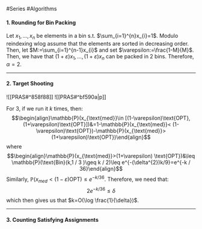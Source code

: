 #Series #Algorithms 

#### 1. Rounding for Bin Packing

Let $x_{1},\dots,x_{n}$ be elements in a bin s.t. $\sum_{i=1}^{n}x_{i}=1$. Modulo reindexing wlog assume that the elements are sorted in decreasing order. Then, let $M:=\sum_{i=1}^{n-1}x_{i}$ and set $\varepsilon:=\frac{1-M}{M}$. Then, we have that $(1+\varepsilon)x_{1},\dots,(1+\varepsilon)x_{n}$ can be packed in 2 bins. Therefore, $\alpha=2$. 

---

#### 2. Target Shooting

![[PRAS#^858f88]]
![[PRAS#^bf590a|p]]

For 3, if we run it $k$ times, then: $$\begin{align}\mathbb{P}(x_{\text{med}}\in [(1-\varepsilon)\text{OPT},(1+\varepsilon)\text{OPT}])&=1-\mathbb{P}(x_{\text{med}}< (1-\varepsilon)\text{OPT})-\mathbb{P}(x_{\text{med}}>(1+\varepsilon)\text{OPT})\end{align}$$where $$\begin{align}\mathbb{P}(x_{\text{med}}>(1+\varepsilon)  \text{OPT})&\leq \mathbb{P}(\text{Bin}(k,1 / 3 )\geq k / 2)\leq e^{-(\delta^{2})k/9}=e^{-k / 36}\end{align}$$Similarly, $\mathbb{P}(x_{med}<(1-\varepsilon)  \text{OPT})\leq e^{-k/36}$. Therefore, we need that: $$2e^{-k / 36}\leq\delta$$which then gives us that $k=O(\log \frac{1}{\delta})$.

---
#### 3. Counting Satisfying Assignments
